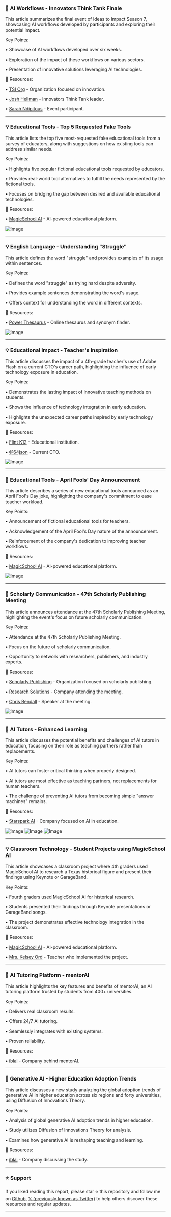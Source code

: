 ### 🚀 AI Workflows - Innovators Think Tank Finale

This article summarizes the final event of Ideas to Impact Season 7, showcasing AI workflows developed by participants and exploring their potential impact.

Key Points:

•  Showcase of AI workflows developed over six weeks.

• Exploration of the impact of these workflows on various sectors.

•  Presentation of innovative solutions leveraging AI technologies.


🔗 Resources:

• [TSI Org](https://x.com/tsi_org) - Organization focused on innovation.

• [Josh Hellman](https://x.com/JoshMHellman) -  Innovators Think Tank leader.

• [Sarah Ndipitous](https://x.com/sarahndipitous) - Event participant.

---
### 💡 Educational Tools - Top 5 Requested Fake Tools

This article lists the top five most-requested fake educational tools from a survey of educators, along with suggestions on how existing tools can address similar needs.


Key Points:

•  Highlights five popular fictional educational tools requested by educators.

•  Provides real-world tool alternatives to fulfill the needs represented by the fictional tools.

•  Focuses on bridging the gap between desired and available educational technologies.


🔗 Resources:

• [MagicSchool AI](https://x.com/magicschoolai) -  AI-powered educational platform.

![Image](https://pbs.twimg.com/media/GnjDN7FWAAA5tjM?format=jpg&name=small)


---
### 💡 English Language - Understanding "Struggle"

This article defines the word "struggle" and provides examples of its usage within sentences.

Key Points:

• Defines the word "struggle" as trying hard despite adversity.

• Provides example sentences demonstrating the word's usage.

•  Offers context for understanding the word in different contexts.


🔗 Resources:

• [Power Thesaurus](https://x.com/PowerThesaurus) -  Online thesaurus and synonym finder.

![Image](https://pbs.twimg.com/media/GndV-W3XgAAAqeq?format=jpg&name=small)

---
### 💡 Educational Impact - Teacher's Inspiration

This article discusses the impact of a 4th-grade teacher's use of Adobe Flash on a current CTO's career path, highlighting the influence of early technology exposure in education.


Key Points:

• Demonstrates the lasting impact of innovative teaching methods on students.

• Shows the influence of technology integration in early education.

•  Highlights the unexpected career paths inspired by early technology exposure.


🔗 Resources:

• [Flint K12](https://x.com/FlintK12_) - Educational institution.

• [@64json](https://x.com/64json) - Current CTO.

![Image](https://pbs.twimg.com/media/GndBSvVXcAAanuV?format=jpg&name=small)

---
### 🚀 Educational Tools - April Fools' Day Announcement

This article describes a series of new educational tools announced as an April Fool's Day joke, highlighting the company's commitment to ease teacher workload.


Key Points:

• Announcement of fictional educational tools for teachers.

•  Acknowledgement of the April Fool's Day nature of the announcement.

•  Reinforcement of the company's dedication to improving teacher workflows.


🔗 Resources:

• [MagicSchool AI](https://x.com/magicschoolai) -  AI-powered educational platform.

![Image](https://pbs.twimg.com/media/Gnc9OLeWYAABqPQ?format=jpg&name=small)

---
### 🚀 Scholarly Communication - 47th Scholarly Publishing Meeting

This article announces attendance at the 47th Scholarly Publishing Meeting, highlighting the event's focus on future scholarly communication.


Key Points:

•  Attendance at the 47th Scholarly Publishing Meeting.

•  Focus on the future of scholarly communication.

•  Opportunity to network with researchers, publishers, and industry experts.


🔗 Resources:

• [Scholarly Publishing](https://x.com/ScholarlyPub) - Organization focused on scholarly publishing.

• [Research Solutions](https://x.com/ResearchSolu) -  Company attending the meeting.

• [Chris Bendall](https://x.com/ChrisBendallX) -  Speaker at the meeting.

![Image](https://pbs.twimg.com/media/GnE6RWdXAAAsJpI?format=jpg&name=small)

---
### 🤖 AI Tutors - Enhanced Learning

This article discusses the potential benefits and challenges of AI tutors in education, focusing on their role as teaching partners rather than replacements.


Key Points:

• AI tutors can foster critical thinking when properly designed.

•  AI tutors are most effective as teaching partners, not replacements for human teachers.

•  The challenge of preventing AI tutors from becoming simple "answer machines" remains.


🔗 Resources:

• [Starspark AI](https://x.com/StarsparkAI) -  Company focused on AI in education.

![Image](https://pbs.twimg.com/media/GnErRe6XMAAXKO2?format=jpg&name=small)
![Image](https://pbs.twimg.com/media/GnErRfNXEAAgsnk?format=jpg&name=small)
![Image](https://pbs.twimg.com/media/GnErRe4XUAA9siS?format=jpg&name=small)

---
### 💡 Classroom Technology - Student Projects using MagicSchool AI

This article showcases a classroom project where 4th graders used MagicSchool AI to research a Texas historical figure and present their findings using Keynote or GarageBand.


Key Points:

•  Fourth graders used MagicSchool AI for historical research.

•  Students presented their findings through Keynote presentations or GarageBand songs.

• The project demonstrates effective technology integration in the classroom.



🔗 Resources:

• [MagicSchool AI](https://x.com/magicschoolai) -  AI-powered educational platform.

• [Mrs. Kelsey Ord](https://x.com/MrsKelseyOrd) - Teacher who implemented the project.


---
### 🚀 AI Tutoring Platform - mentorAI

This article highlights the key features and benefits of mentorAI, an AI tutoring platform trusted by students from 400+ universities.

Key Points:

• Delivers real classroom results.

• Offers 24/7 AI tutoring.

• Seamlessly integrates with existing systems.

•  Proven reliability.


🔗 Resources:

• [iblai](https://x.com/iblai_) -  Company behind mentorAI.

---
### 🤖 Generative AI - Higher Education Adoption Trends

This article discusses a new study analyzing the global adoption trends of generative AI in higher education across six regions and forty universities, using Diffusion of Innovations Theory.

Key Points:

•  Analysis of global generative AI adoption trends in higher education.

• Study utilizes Diffusion of Innovations Theory for analysis.

•  Examines how generative AI is reshaping teaching and learning.


🔗 Resources:

• [iblai](https://x.com/iblai_) -  Company discussing the study.


---

### ⭐️ Support

If you liked reading this report, please star ⭐️ this repository and follow me on [Github](https://github.com/Drix10), [𝕏 (previously known as Twitter)](https://x.com/DRIX_10_) to help others discover these resources and regular updates.

---